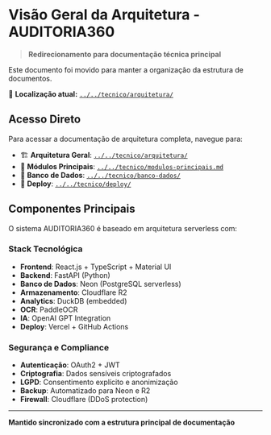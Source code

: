 # Visão Geral da Arquitetura - AUDITORIA360

> **Redirecionamento para documentação técnica principal**

Este documento foi movido para manter a organização da estrutura de documentos.

📍 **Localização atual:** [`../../tecnico/arquitetura/`](../../tecnico/arquitetura/)

## Acesso Direto

Para acessar a documentação de arquitetura completa, navegue para:

- 🏗️ **Arquitetura Geral**: [`../../tecnico/arquitetura/`](../../tecnico/arquitetura/)
- 🔧 **Módulos Principais**: [`../../tecnico/modulos-principais.md`](../../tecnico/modulos-principais.md)
- 💾 **Banco de Dados**: [`../../tecnico/banco-dados/`](../../tecnico/banco-dados/)
- 🚀 **Deploy**: [`../../tecnico/deploy/`](../../tecnico/deploy/)

## Componentes Principais

O sistema AUDITORIA360 é baseado em arquitetura serverless com:

### Stack Tecnológica

- **Frontend**: React.js + TypeScript + Material UI
- **Backend**: FastAPI (Python)
- **Banco de Dados**: Neon (PostgreSQL serverless)
- **Armazenamento**: Cloudflare R2
- **Analytics**: DuckDB (embedded)
- **OCR**: PaddleOCR
- **IA**: OpenAI GPT Integration
- **Deploy**: Vercel + GitHub Actions

### Segurança e Compliance

- **Autenticação**: OAuth2 + JWT
- **Criptografia**: Dados sensíveis criptografados
- **LGPD**: Consentimento explícito e anonimização
- **Backup**: Automatizado para Neon e R2
- **Firewall**: Cloudflare (DDoS protection)

---

**Mantido sincronizado com a estrutura principal de documentação**
